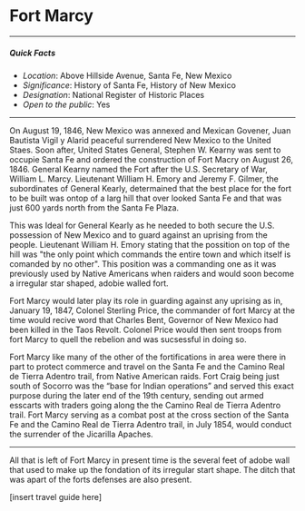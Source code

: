 # Fort Marcy
***
##### Quick Facts
* *Location*: Above Hillside Avenue, Santa Fe, New Mexico
* *Significance*: History of Santa Fe, History of New Mexico
* *Designation*: National Register of Historic Places
* *Open to the public*: Yes
***
On August 19, 1846, New Mexico was annexed and Mexican Govener, Juan Bautista Vigil y Alarid peaceful surrendered New Mexico to the United Staes. Soon after, United States General, Stephen W. Kearny was sent to occupie Santa Fe and ordered the construction of Fort Macry on August 26, 1846. General Kearny named the Fort after the U.S. Secretary of War, William L. Marcy. Lieutenant William H. Emory and Jeremy F. Gilmer, the subordinates of General Kearly, determained that the best place for the fort to be built was ontop of a larg hill that over looked Santa Fe and that was just 600 yards north from the Santa Fe Plaza.

This was Ideal for General Kearly as he needed to both secure the U.S. possession of New Mexico and to guard against an uprising from the people. Lieutenant William H. Emory stating that the possition on top of the hill was "the only point which commands the entire town and which itself is comanded by no other". This position was a commanding one as it was previously used by Native Americans when raiders and would soon become a irregular star shaped, adobie walled fort.

Fort Marcy  would later play its role in guarding against any uprising as in, January 19, 1847, Colonel Sterling Price, the commander of fort Marcy at the time would recive word that  Charles Bent, Governor of New Mexico had been killed in the Taos Revolt. Colonel Price would then sent troops from fort Marcy to quell the rebelion and was sucsessful in doing so.

Fort Marcy like many of the other of the fortifications in area were there in part to protect commerce and travel on the Santa Fe and the Camino Real de Tierra Adentro trail, from Native American raids. Fort Craig being just south of Socorro was the “base for Indian operations” and served this exact purpose during the later end of the 19th century, sending out armed esscarts with traders going along the the Camino Real de Tierra Adentro trail. Fort Marcy serving as a combat post at the cross section of the Santa Fe and the Camino Real de Tierra Adentro trail, in July 1854, would conduct the surrender of the Jicarilla Apaches.       
***
All that is left of Fort Marcy in present time is the several feet of adobe wall that used to make up the fondation of its irregular start shape. The ditch that was apart of the forts defenses are also present.

[insert travel guide here]